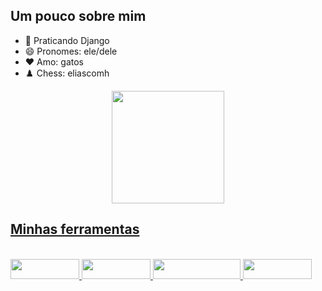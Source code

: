 ## Um pouco sobre mim
  
- 🌱 Praticando Django
- 😄 Pronomes: ele/dele
- ❤️ Amo: gatos
- ♟️ Chess: eliascomh

<div align="center">
  <a href="https://github.com/eliascomh">
  <img height="180em" src="https://github-readme-stats.vercel.app/api?username=eliascomh&show_icons=true&theme=gruvbox&include_all_commits=true&count_private=true"/>
</div> 
 
  ## Minhas ferramentas
  
  </div>
<div style="display: inline_block"><br>
 <img aling=center height="32em" width="110" src=https://img.shields.io/badge/Python-3776AB?style=for-the-badge&logo=python&logoColor=white />
 <img aling=center height="32em" width="110" src=https://img.shields.io/badge/Django-092E20?style=for-the-badge&logo=django&logoColor=white />
 <img aling=center height="32em" width="140" src=https://img.shields.io/badge/PostgreSQL-316192?style=for-the-badge&logo=postgresql&logoColor=white />
 <img aling=center height="32em" width="110" src=https://img.shields.io/badge/Ubuntu-E95420?style=for-the-badge&logo=ubuntu&logoColor=white />
</div>
